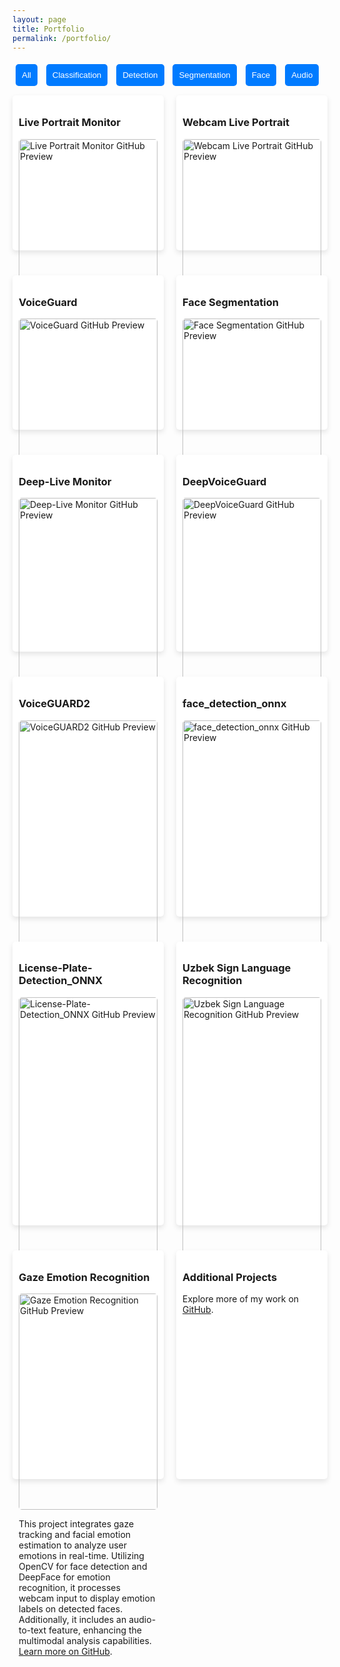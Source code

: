 ```yaml
---
layout: page
title: Portfolio
permalink: /portfolio/
---
```


<style>
.projects-container {
    display: flex;
    flex-wrap: wrap;
    gap: 20px;
    justify-content: space-between;
}
.project {
    flex: 1 1 calc(50% - 40px);
    box-shadow: 0 4px 8px rgba(0, 0, 0, 0.1);
    padding: 10px;
    margin: 10px 0;
    border-radius: 5px;
    background-color: #fff;
}
.project img {
    width: 100%;
    border-radius: 5px;
}
@media (max-width: 768px) {
    .project {
        flex: 1 1 100%;
    }
}
button {
    margin: 5px;
    padding: 10px;
    border: none;
    background-color: #007BFF;
    color: white;
    border-radius: 5px;
    cursor: pointer;
}
button.active {
    background-color: #0056b3;
}
</style>

<div>
    <button class="filter-button" data-filter="all">All</button>
    <button class="filter-button" data-filter="classification">Classification</button>
    <button class="filter-button" data-filter="detection">Detection</button>
    <button class="filter-button" data-filter="segmentation">Segmentation</button>
    <button class="filter-button" data-filter="face">Face</button>
    <button class="filter-button" data-filter="audio">Audio</button>
</div>

<div class="projects-container">
    <div class="project" data-tags="detection">
        <h3>Live Portrait Monitor</h3>
        <a href="https://github.com/Mrkomiljon/Live_Portrait_Monitor" target="_blank">
            <img src="https://opengraph.githubassets.com/1/Mrkomiljon/Live_Portrait_Monitor" alt="Live Portrait Monitor GitHub Preview">
        </a>
        <p>A deep learning-based application for animating portraits displayed on a monitor, leveraging advanced face reenactment techniques. <a href="https://github.com/Mrkomiljon/Live_Portrait_Monitor" target="_blank">Learn more on GitHub</a>.</p>
    </div>
    <div class="project" data-tags="detection">
        <h3>Webcam Live Portrait</h3>
        <a href="https://github.com/Mrkomiljon/Webcam_Live_Portrait" target="_blank">
            <img src="https://opengraph.githubassets.com/1/Mrkomiljon/Webcam_Live_Portrait" alt="Webcam Live Portrait GitHub Preview">
        </a>
        <p>Real-time portrait animation using a webcam feed, utilizing deep learning-based face tracking and reenactment methods. <a href="https://github.com/Mrkomiljon/Webcam_Live_Portrait" target="_blank">Learn more on GitHub</a>.</p>
    </div>
    <div class="project" data-tags="classification">
        <h3>VoiceGuard</h3>
        <a href="https://github.com/Mrkomiljon/voiceguard" target="_blank">
            <img src="https://opengraph.githubassets.com/1/Mrkomiljon/voiceguard" alt="VoiceGuard GitHub Preview">
        </a>
        <p>An AI-powered system designed to detect voice phishing in real time, ensuring enhanced security against fraudulent audio-based threats. <a href="https://github.com/Mrkomiljon/voiceguard" target="_blank">Learn more on GitHub</a>.</p>
    </div>
    <div class="project" data-tags="segmentation">
        <h3>Face Segmentation</h3>
        <a href="https://github.com/Mrkomiljon/face-segmentation_pytorch" target="_blank">
            <img src="https://opengraph.githubassets.com/1/Mrkomiljon/face-segmentation_pytorch" alt="Face Segmentation GitHub Preview">
        </a>
        <p>Semantic segmentation of facial features using PyTorch, enabling applications in augmented reality, digital makeup, and face modification. <a href="https://github.com/Mrkomiljon/face-segmentation_pytorch" target="_blank">Learn more on GitHub</a>.</p>
    </div>
    <div class="project" data-tags="classification">
        <h3>Deep-Live Monitor</h3>
        <a href="https://github.com/Mrkomiljon/Deep-Live-Monitor" target="_blank">
            <img src="https://opengraph.githubassets.com/1/Mrkomiljon/Deep-Live-Monitor" alt="Deep-Live Monitor GitHub Preview">
        </a>
        <p>A sophisticated deep learning system for animating images displayed on a monitor, leveraging advanced computer vision techniques. <a href="https://github.com/Mrkomiljon/Deep-Live-Monitor" target="_blank">Learn more on GitHub</a>.</p>
    </div>
    <div class="project" data-tags="audio">
        <h3>DeepVoiceGuard</h3>
        <a href="https://github.com/Mrkomiljon/DeepVoiceGuard" target="_blank">
            <img src="https://opengraph.githubassets.com/1/Mrkomiljon/DeepVoiceGuard" alt="DeepVoiceGuard GitHub Preview">
        </a>
        <p>DeepVoiceGuard is a robust solution for detecting spoofed audio in Automatic Speaker Verification (ASV) systems. This project utilizes the RawNet2 model, trained on the ASVspoof 2019 dataset, and deploys the trained model using FastAPI for real-time inference. <a href="https://github.com/Mrkomiljon/DeepVoiceGuard" target="_blank">Learn more on GitHub</a>.</p>
    </div>
    <div class="project" data-tags="audio">
        <h3>VoiceGUARD2</h3>
        <a href="https://github.com/Mrkomiljon/VoiceGUARD2" target="_blank">
            <img src="https://opengraph.githubassets.com/1/Mrkomiljon/VoiceGUARD2" alt="VoiceGUARD2 GitHub Preview">
        </a>
        <p>VoiceGUARD2 offers an end-to-end solution for classifying audio as human or AI-generated using the Wav2Vec2 model. It supports multi-class classification, distinguishing between real voices and synthetic audio produced by models such as DiffWave and WaveNet... The project encompasses dataset preparation, preprocessing, fine-tuning, inference, and API deployment for real-time predictions via FastAPI. <a href="https://github.com/Mrkomiljon/VoiceGUARD2" target="_blank">Learn more on GitHub</a>.</p>
    </div>
    <div class="project" data-tags="detection">
        <h3>face_detection_onnx</h3>
        <a href="https://github.com/Mrkomiljon/face_detection_onnx" target="_blank">
            <img src="https://opengraph.githubassets.com/1/Mrkomiljon/face_detection_onnx" alt="face_detection_onnx GitHub Preview">
        </a>
        <p>This repository implements face detection using the SCRFD model, a fast and lightweight solution optimized for edge devices. The project employs the ONNX format for the model and leverages OpenCV for processing images and videos, enabling efficient and accurate face detection across various media formats. <a href="https://github.com/Mrkomiljon/face_detection_onnx" target="_blank">Learn more on GitHub</a>.</p>
    </div>
    <div class="project" data-tags="detection">
        <h3>License-Plate-Detection_ONNX</h3>
        <a href="https://github.com/Mrkomiljon/License-Plate-Detection_ONNX" target="_blank">
            <img src="https://opengraph.githubassets.com/1/Mrkomiljon/License-Plate-Detection_ONNX" alt="License-Plate-Detection_ONNX GitHub Preview">
        </a>
        <p>This repository provides code and instructions for performing license plate detection using YOLOv5 with ONNX Runtime. It supports inference on images, videos, and webcam feeds, utilizing GPU acceleration for efficient processing. The project includes Python scripts for easy deployment and integration into various applications. <a href="https://github.com/Mrkomiljon/License-Plate-Detection_ONNX" target="_blank">Learn more on GitHub</a>.</p>
    </div>
    <div class="project" data-tags="classification">
        <h3>Uzbek Sign Language Recognition</h3>
        <a href="https://github.com/Mrkomiljon/uzbek-sign-language" target="_blank">
            <img src="https://opengraph.githubassets.com/1/Mrkomiljon/uzbek-sign-language" alt="Uzbek Sign Language Recognition GitHub Preview">
        </a>
        <p>This project focuses on recognizing Uzbek Sign Language (USL), the primary language for deaf and hard of hearing individuals in Uzbekistan. The system aims to facilitate communication by translating USL gestures into text, benefiting both the deaf community and those seeking to communicate with them. The dataset comprises images representing various USL gestures, and the model is trained to accurately classify these signs. <a href="https://github.com/Mrkomiljon/uzbek-sign-language" target="_blank">Learn more on GitHub</a>.</p>
    </div>
    <div class="project" data-tags="face">
        <h3>Gaze Emotion Recognition</h3>
        <a href="https://github.com/Mrkomiljon/Gaze_emotion" target="_blank">
            <img src="https://opengraph.githubassets.com/1/Mrkomiljon/Gaze_emotion" alt="Gaze Emotion Recognition GitHub Preview">
        </a>
        <p>This project integrates gaze tracking and facial emotion estimation to analyze user emotions in real-time. Utilizing OpenCV for face detection and DeepFace for emotion recognition, it processes webcam input to display emotion labels on detected faces. Additionally, it includes an audio-to-text feature, enhancing the multimodal analysis capabilities. <a href="https://github.com/Mrkomiljon/Gaze_emotion" target="_blank">Learn more on GitHub</a>.</p>
    </div>
    <div class="project" data-tags="misc">
        <h3>Additional Projects</h3>
        <p>Explore more of my work on <a href="https://github.com/Mrkomiljon" target="_blank">GitHub</a>.</p>
    </div>
</div>

<script>
document.addEventListener('DOMContentLoaded', function () {
    const buttons = document.querySelectorAll('.filter-button');
    const projects = document.querySelectorAll('.project');

    buttons.forEach(button => {
        button.addEventListener('click', () => {
            buttons.forEach(btn => btn.classList.remove('active'));
            button.classList.add('active');

            const filter = button.getAttribute('data-filter');

            projects.forEach(project => {
                if (filter === 'all' || project.getAttribute('data-tags').includes(filter)) {
                    project.style.display = 'block';
                } else {
                    project.style.display = 'none';
                }
            });
        });
    });
});
</script>
